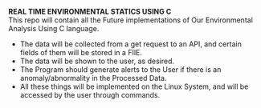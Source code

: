 <Strong>REAL TIME ENVIRONMENTAL STATICS USING C</Strong><br>
This repo will contain all the Future implementations of Our Environmental Analysis Using C language. 
- The data will be collected from a get request to an API, and certain fields of them will be stored in a FIlE.
- The data will be shown to the user, as desired.
- The Program should generate alerts to the User if there is an anomaly/abnormality in the Processed Data.
- All these things will be implemented on the Linux System, and will be accessed by the user through commands.
